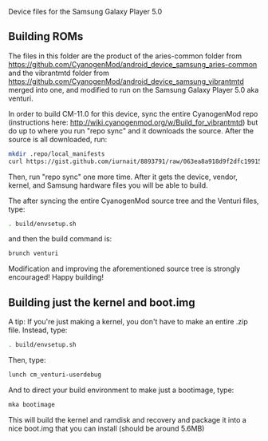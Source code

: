 Device files for the Samsung Galaxy Player 5.0

## Building ROMs

The files in this folder are the product of the aries-common folder from https://github.com/CyanogenMod/android_device_samsung_aries-common
and the vibrantmtd folder from https://github.com/CyanogenMod/android_device_samsung_vibrantmtd merged into one, and modified to run on the
Samsung Galaxy Player 5.0 aka venturi.

In order to build CM-11.0 for this device, sync the entire CyanogenMod repo (instructions here: http://wiki.cyanogenmod.org/w/Build_for_vibrantmtd) but do up to where you run "repo sync" and it downloads the source. After the source is all downloaded, run:

```bash
mkdir .repo/local_manifests
curl https://gist.github.com/iurnait/8893791/raw/063ea8a918d9f2dfc19915e894f3e128af0620b1/roomservice.xml > .repo/local_manifests/roomservice.xml
```

Then, run "repo sync" one more time. After it gets the device, vendor, kernel, and Samsung hardware files you will be able to build.

The after syncing the entire CyanogenMod source tree and the Venturi files, type:

```bash
. build/envsetup.sh
```

and then the build command is:
```bash
brunch venturi
```

Modification and improving the aforementioned source tree is strongly encouraged! Happy building!

## Building just the kernel and boot.img

A tip: If you're just making a kernel, you don't have to make an entire .zip file. Instead, type:

```bash
. build/envsetup.sh
```

Then, type:

```bash
lunch cm_venturi-userdebug
```

And to direct your build environment to make just a bootimage, type:

```bash
mka bootimage
```

This will build the kernel and ramdisk and recovery and package it into a nice boot.img that you can install (should be around 5.6MB)
